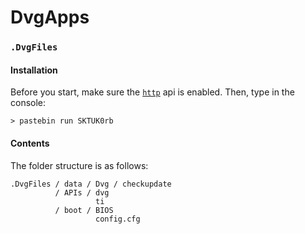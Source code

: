 # DvgApps

### `.DvgFiles`
#### Installation
Before you start, make sure the [`http`](http://www.computercraft.info/wiki/HTTP_(API)) api is enabled. Then, type in the console:

    > pastebin run SKTUK0rb

#### Contents
The folder structure is as follows:

```
.DvgFiles / data / Dvg / checkupdate
          / APIs / dvg
                   ti
          / boot / BIOS
                   config.cfg
```
